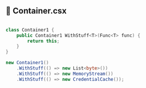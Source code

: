 ## :wine_glass: Container.csx

```csharp

class Container1 {
    public Container1 WithStuff<T>(Func<T> func) {
        return this;
    }
}

new Container1()
    .WithStuff(() => new List<byte>())
    .WithStuff(() => new MemoryStream())
    .WithStuff(() => new CredentialCache());

```